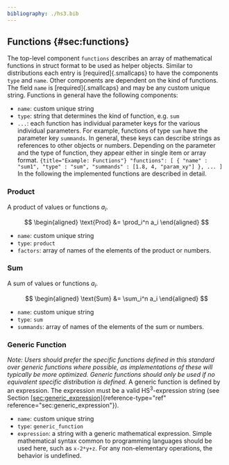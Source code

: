 ```yaml
---
bibliography: ./hs3.bib
---
```



## Functions {#sec:functions} 
The top-level component `functions` describes an array of mathematical functions in struct format to be used as helper objects. Similar to distributions each entry is [required]{.smallcaps} to have the components `type` and `name`. Other components are dependent on the kind of functions. The field `name` is [required]{.smallcaps} and may be any custom unique string. Functions in general have the following components: 
-   `name`: custom unique string 
-   `type`: string that determines the kind of function, e.g. `sum` 
-   `...`: each function has individual parameter keys for the various     individual parameters. For example, functions of type `sum` have the     parameter key `summands`. In general, these keys can describe     strings as references to other objects or numbers. Depending on the     parameter and the type of function, they appear either in single     item or array format. 
``` {title="Example: Functions"} "functions": [ { "name" : "sum1", "type" : "sum", "summands" : [1.8, 4, "param_xy"] }, ... ] ``` 
In the following the implemented functions are described in detail. 

### Product 
A product of values or functions $a_i$. 



$$
\begin{aligned} \text{Prod} &= \prod_i^n a_i \end{aligned} 
$$



-   `name`: custom unique string 
-   `type`: `product` 
-   `factors`: array of names of the elements of the product or numbers. 

### Sum 
A sum of values or functions $a_i$. 



$$
\begin{aligned} \text{Sum} &= \sum_i^n a_i \end{aligned} 
$$



-   `name`: custom unique string 
-   `type`: `sum` 
-   `summands`: array of names of the elements of the sum or numbers. 

### Generic Function 
*Note: Users should prefer the specific functions defined in this standard over generic functions where possible, as implementations of these will typically be more optimized. Generic functions should only be used if no equivalent specific distribution is defined.* 
A generic function is defined by an expression. The expression must be a valid HS<sup>3</sup>-expression string (see Section 
[\[sec:generic_expression\]](#sec:generic_expression){reference-type="ref" reference="sec:generic_expression"}). 
-   `name`: custom unique string 
-   `type`: `generic_function` 
-   `expression`: a string with a generic mathematical expression.     Simple mathematical syntax common to programming languages should be     used here, such as `x-2*y+z`. For any non-elementary operations, the     behavior is undefined. 
